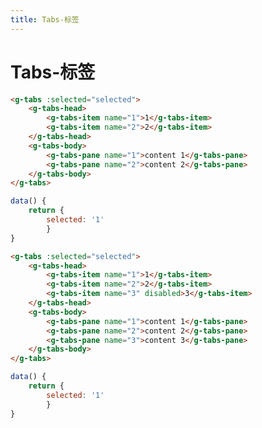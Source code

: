 ```yaml
---
title: Tabs-标签
---
```

# Tabs-标签

<ClientOnly>
  <tabs-demo-1></tabs-demo-1>
</ClientOnly>

```html
<g-tabs :selected="selected">
    <g-tabs-head>
        <g-tabs-item name="1">1</g-tabs-item>
        <g-tabs-item name="2">2</g-tabs-item>
    </g-tabs-head>
    <g-tabs-body>
        <g-tabs-pane name="1">content 1</g-tabs-pane>
        <g-tabs-pane name="2">content 2</g-tabs-pane>
    </g-tabs-body>
</g-tabs>
```

```js
data() {
    return {
        selected: '1'
        }
}
```


<ClientOnly>
  <tabs-demo-2></tabs-demo-2>
</ClientOnly>

```html
<g-tabs :selected="selected">
    <g-tabs-head>
        <g-tabs-item name="1">1</g-tabs-item>
        <g-tabs-item name="2">2</g-tabs-item>
        <g-tabs-item name="3" disabled>3</g-tabs-item>
    </g-tabs-head>
    <g-tabs-body>
        <g-tabs-pane name="1">content 1</g-tabs-pane>
        <g-tabs-pane name="2">content 2</g-tabs-pane>
        <g-tabs-pane name="3">content 3</g-tabs-pane>
    </g-tabs-body>
</g-tabs>
```

```js
data() {
    return {
        selected: '1'
        }
}
```
